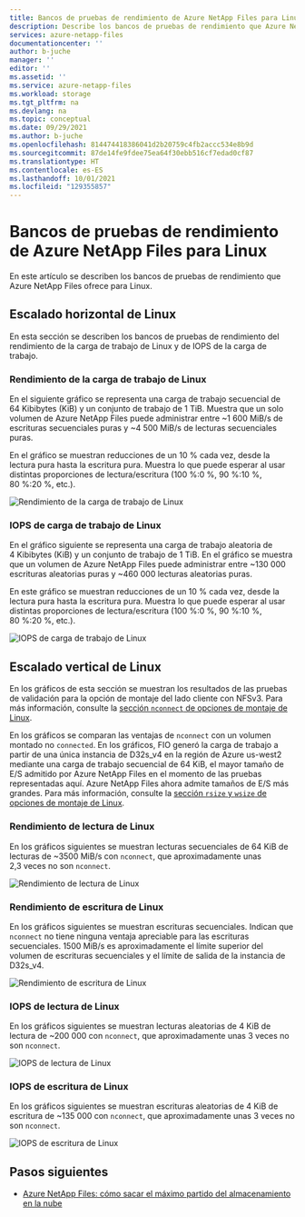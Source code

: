 ```yaml
---
title: Bancos de pruebas de rendimiento de Azure NetApp Files para Linux| Microsoft Docs
description: Describe los bancos de pruebas de rendimiento que Azure NetApp Files ofrece para Linux.
services: azure-netapp-files
documentationcenter: ''
author: b-juche
manager: ''
editor: ''
ms.assetid: ''
ms.service: azure-netapp-files
ms.workload: storage
ms.tgt_pltfrm: na
ms.devlang: na
ms.topic: conceptual
ms.date: 09/29/2021
ms.author: b-juche
ms.openlocfilehash: 814474418386041d2b20759c4fb2accc534e8b9d
ms.sourcegitcommit: 87de14fe9fdee75ea64f30ebb516cf7edad0cf87
ms.translationtype: HT
ms.contentlocale: es-ES
ms.lasthandoff: 10/01/2021
ms.locfileid: "129355857"
---
```

# <a name="azure-netapp-files-performance-benchmarks-for-linux"></a>Bancos de pruebas de rendimiento de Azure NetApp Files para Linux

En este artículo se describen los bancos de pruebas de rendimiento que Azure NetApp Files ofrece para Linux.

## <a name="linux-scale-out"></a>Escalado horizontal de Linux

En esta sección se describen los bancos de pruebas de rendimiento del rendimiento de la carga de trabajo de Linux y de IOPS de la carga de trabajo.

### <a name="linux-workload-throughput"></a>Rendimiento de la carga de trabajo de Linux  

En el siguiente gráfico se representa una carga de trabajo secuencial de 64 Kibibytes (KiB) y un conjunto de trabajo de 1 TiB. Muestra que un solo volumen de Azure NetApp Files puede administrar entre ~1 600 MiB/s de escrituras secuenciales puras y ~4 500 MiB/s de lecturas secuenciales puras.  

En el gráfico se muestran reducciones de un 10 % cada vez, desde la lectura pura hasta la escritura pura. Muestra lo que puede esperar al usar distintas proporciones de lectura/escritura (100 %:0 %, 90 %:10 %, 80 %:20 %, etc.).

![Rendimiento de la carga de trabajo de Linux](../media/azure-netapp-files/performance-benchmarks-linux-workload-throughput.png)  

### <a name="linux-workload-iops"></a>IOPS de carga de trabajo de Linux  

En el gráfico siguiente se representa una carga de trabajo aleatoria de 4 Kibibytes (KiB) y un conjunto de trabajo de 1 TiB. En el gráfico se muestra que un volumen de Azure NetApp Files puede administrar entre ~130 000 escrituras aleatorias puras y ~460 000 lecturas aleatorias puras.  

En este gráfico se muestran reducciones de un 10 % cada vez, desde la lectura pura hasta la escritura pura. Muestra lo que puede esperar al usar distintas proporciones de lectura/escritura (100 %:0 %, 90 %:10 %, 80 %:20 %, etc.).

![IOPS de carga de trabajo de Linux](../media/azure-netapp-files/performance-benchmarks-linux-workload-iops.png)  

## <a name="linux-scale-up"></a>Escalado vertical de Linux  

En los gráficos de esta sección se muestran los resultados de las pruebas de validación para la opción de montaje del lado cliente con NFSv3. Para más información, consulte la [sección `nconnect` de opciones de montaje de Linux](performance-linux-mount-options.md#nconnect).

En los gráficos se comparan las ventajas de `nconnect` con un volumen montado no `connected`. En los gráficos, FIO generó la carga de trabajo a partir de una única instancia de D32s_v4 en la región de Azure us-west2 mediante una carga de trabajo secuencial de 64 KiB, el mayor tamaño de E/S admitido por Azure NetApp Files en el momento de las pruebas representadas aquí. Azure NetApp Files ahora admite tamaños de E/S más grandes. Para más información, consulte la [sección `rsize` y `wsize` de opciones de montaje de Linux](performance-linux-mount-options.md#rsize-and-wsize).

### <a name="linux-read-throughput"></a>Rendimiento de lectura de Linux  

En los gráficos siguientes se muestran lecturas secuenciales de 64 KiB de lecturas de ~3500 MiB/s con `nconnect`, que aproximadamente unas 2,3 veces no son `nconnect`.

![Rendimiento de lectura de Linux](../media/azure-netapp-files/performance-benchmarks-linux-read-throughput.png)  

### <a name="linux-write-throughput"></a>Rendimiento de escritura de Linux  

En los gráficos siguientes se muestran escrituras secuenciales. Indican que `nconnect` no tiene ninguna ventaja apreciable para las escrituras secuenciales. 1500 MiB/s es aproximadamente el límite superior del volumen de escrituras secuenciales y el límite de salida de la instancia de D32s_v4.

![Rendimiento de escritura de Linux](../media/azure-netapp-files/performance-benchmarks-linux-write-throughput.png)  

### <a name="linux-read-iops"></a>IOPS de lectura de Linux  

En los gráficos siguientes se muestran lecturas aleatorias de 4 KiB de lectura de ~200 000 con `nconnect`, que aproximadamente unas 3 veces no son `nconnect`.

![IOPS de lectura de Linux](../media/azure-netapp-files/performance-benchmarks-linux-read-iops.png)  

### <a name="linux-write-iops"></a>IOPS de escritura de Linux  

En los gráficos siguientes se muestran escrituras aleatorias de 4 KiB de escritura de ~135 000 con `nconnect`, que aproximadamente unas 3 veces no son `nconnect`.

![IOPS de escritura de Linux](../media/azure-netapp-files/performance-benchmarks-linux-write-iops.png)  

## <a name="next-steps"></a>Pasos siguientes

- [Azure NetApp Files: cómo sacar el máximo partido del almacenamiento en la nube](https://cloud.netapp.com/hubfs/Resources/ANF%20PERFORMANCE%20TESTING%20IN%20TEMPLATE.pdf?hsCtaTracking=f2f560e9-9d13-4814-852d-cfc9bf736c6a%7C764e9d9c-9e6b-4549-97ec-af930247f22f)
